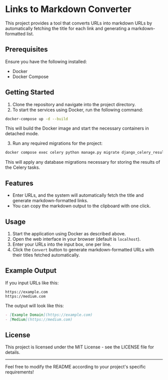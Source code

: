 # Links to Markdown Converter

This project provides a tool that converts URLs into markdown URLs by automatically fetching the title for each link and generating a markdown-formatted list.

## Prerequisites

Ensure you have the following installed:

- Docker
- Docker Compose

## Getting Started

1. Clone the repository and navigate into the project directory.
2. To start the services using Docker, run the following command:

```bash
docker-compose up -d --build
```

This will build the Docker image and start the necessary containers in detached mode.

3. Run any required migrations for the project:

```bash
docker compose exec celery python manage.py migrate django_celery_results
```

This will apply any database migrations necessary for storing the results of the Celery tasks.

## Features

- Enter URLs, and the system will automatically fetch the title and generate markdown-formatted links.
- You can copy the markdown output to the clipboard with one click.

## Usage

1. Start the application using Docker as described above.
2. Open the web interface in your browser (default is `localhost`).
3. Enter your URLs into the input box, one per line.
4. Click the `Convert` button to generate markdown-formatted URLs with their titles fetched automatically.

## Example Output

If you input URLs like this:

```
https://example.com
https://medium.com
```

The output will look like this:

```markdown
- [Example Domain](https://example.com)
- [Medium](https://medium.com)
```

## License

This project is licensed under the MIT License - see the LICENSE file for details.

---

Feel free to modify the README according to your project's specific requirements!
